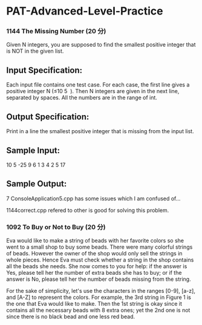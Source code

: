 # PAT-Advanced-Level-Practice
### 1144 The Missing Number (20 分)
Given N integers, you are supposed to find the smallest positive integer that is NOT in the given list.
## Input Specification:
Each input file contains one test case. For each case, the first line gives a positive integer N (≤10
​5
​​ ). Then N integers are given in the next line, separated by spaces. All the numbers are in the range of int.
## Output Specification:
Print in a line the smallest positive integer that is missing from the input list.
## Sample Input:
  10
  5 -25 9 6 1 3 4 2 5 17
## Sample Output:
  7
ConsoleApplication5.cpp has some issues which I am confused of...

1144correct.cpp refered to other is good for solving this problem.
### 1092 To Buy or Not to Buy (20 分)
Eva would like to make a string of beads with her favorite colors so she went to a small shop to buy some beads. There were many colorful strings of beads. However the owner of the shop would only sell the strings in whole pieces. Hence Eva must check whether a string in the shop contains all the beads she needs. She now comes to you for help: if the answer is Yes, please tell her the number of extra beads she has to buy; or if the answer is No, please tell her the number of beads missing from the string.

For the sake of simplicity, let's use the characters in the ranges [0-9], [a-z], and [A-Z] to represent the colors. For example, the 3rd string in Figure 1 is the one that Eva would like to make. Then the 1st string is okay since it contains all the necessary beads with 8 extra ones; yet the 2nd one is not since there is no black bead and one less red bead.
